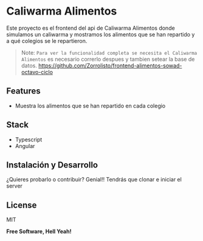 # Caliwarma Alimentos

Este proyecto es el frontend del api de Caliwarma Alimentos donde simulamos un caliwarma y mostramos los alimentos que se han repartido y a qué colegios se le repartieron.

> Note: `Para ver la funcionalidad completa se necesita el Caliwarma Alimentos` es necesario correrlo despues y tambien setear la base de datos.
<https://github.com/Zorrolisto/frontend-alimentos-sowad-octavo-ciclo>

## Features
- Muestra los alimentos que se han repartido en cada colegio

## Stack
- Typescript
- Angular

## Instalación y Desarrollo
¿Quieres probarlo o contribuir? Genial!!
Tendrás que clonar e iniciar el server

## License

MIT

**Free Software, Hell Yeah!**

